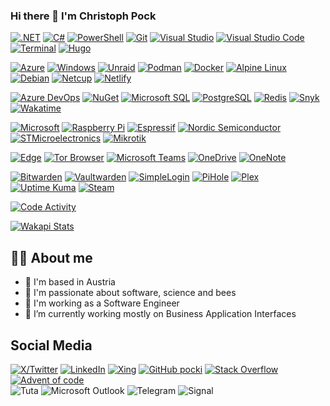 ### Hi there 👋 I'm Christoph Pock
[![.NET](https://img.shields.io/badge/.NET-5C2D91?style=for-the-badge&logo=.net&logoColor=white)](https://dotnet.microsoft.com/) 
[![C#](https://img.shields.io/badge/C%23-239120?style=for-the-badge&logo=c-sharp&logoColor=white)](https://dotnet.microsoft.com/) 
[![PowerShell](https://img.shields.io/badge/Powershell-2CA5E0?style=for-the-badge&logo=powershell&logoColor=white)](https://learn.microsoft.com/en-us/powershell/) 
[![Git](https://img.shields.io/badge/Git-F05032?style=for-the-badge&logo=git&logoColor=white)](https://git-scm.com/) 
[![Visual Studio](https://img.shields.io/badge/Visual_Studio-5C2D91?style=for-the-badge&logo=visual%20studio&logoColor=white)](https://visualstudio.microsoft.com/) 
[![Visual Studio Code](https://img.shields.io/badge/Visual_Studio_Code-0078D4?style=for-the-badge&logo=visual%20studio%20code&logoColor=white)](https://code.visualstudio.com/) 
[![Terminal](https://img.shields.io/badge/windows%20terminal-4D4D4D?style=for-the-badge&logo=windows%20terminal&logoColor=white)](https://github.com/microsoft/terminal) 
[![Hugo](https://img.shields.io/badge/Hugo-FF4088?style=for-the-badge&logo=hugo&logoColor=white)](https://gohugo.io/)  

[![Azure](https://img.shields.io/badge/Microsoft_Azure-0089D6?style=for-the-badge&logo=microsoft-azure&logoColor=white)](https://azure.microsoft.com) 
[![Windows](https://img.shields.io/badge/Windows-0078D6?style=for-the-badge&logo=windows&logoColor=white)](https://microsoft.com/windows/) 
[![Unraid](https://img.shields.io/badge/Unraid-F15A2C?style=for-the-badge&logo=unraid&logoColor=white)](https://unraid.net/) 
[![Podman](https://img.shields.io/badge/Podman-892CA0?style=for-the-badge&logo=podman&logoColor=white)](https://podman.io/) 
[![Docker](https://img.shields.io/badge/Docker-2496ED?style=for-the-badge&logo=docker&logoColor=white)](https://docker.com/) 
[![Alpine Linux](https://img.shields.io/badge/Alpine_Linux-0D597F?style=for-the-badge&logo=alpine-linux&logoColor=white)](https://www.alpinelinux.org/) 
[![Debian](https://img.shields.io/badge/Debian-A81D33?style=for-the-badge&logo=debian&logoColor=white)](https://www.debian.org/) 
[![Netcup](https://img.shields.io/badge/Netcup-056473?style=for-the-badge&logo=netcup&logoColor=white)](https://www.netcup.de/)
[![Netlify](https://img.shields.io/badge/Netlify-00C7B7?style=for-the-badge&logo=netlify&logoColor=white)](https://www.netlify.com/)  

[![Azure DevOps](https://img.shields.io/badge/Azure_DevOps-0078D7?style=for-the-badge&logo=azure-devops&logoColor=white)](https://dev.azure.com/)
[![NuGet](https://img.shields.io/badge/NuGet-004880?style=for-the-badge&logo=nuget&logoColor=white)](https://www.nuget.org/)
[![Microsoft SQL](https://img.shields.io/badge/Microsoft_SQL_Server-CC2927?style=for-the-badge&logo=microsoft-sql-server&logoColor=white)](https://www.microsoft.com/en-us/sql-server/)
[![PostgreSQL](https://img.shields.io/badge/PostgreSQL-316192?style=for-the-badge&logo=postgresql&logoColor=white)](https://www.postgresql.org/)
[![Redis](https://img.shields.io/badge/Redis-DC382D?style=for-the-badge&logo=redis&logoColor=white)](https://redis.com/)
[![Snyk](https://img.shields.io/badge/Snyk-4C4A73?style=for-the-badge&logo=snyk&logoColor=white)](https://snyk.io/)
[![Wakatime](https://img.shields.io/badge/Wakatime-000000?style=for-the-badge&logo=wakatime&logoColor=white)](https://wakatime.com/)

[![Microsoft](https://img.shields.io/badge/Microsoft-5E5E5E?style=for-the-badge&logo=microsoft&logoColor=white)](https://www.microsoft.com)
[![Raspberry Pi](https://img.shields.io/badge/Raspberry%20Pi-A22846?style=for-the-badge&logo=Raspberry%20Pi&logoColor=white)](https://www.raspberrypi.com/)
[![Espressif](https://img.shields.io/badge/espressif-E7352C?style=for-the-badge&logo=espressif&logoColor=white)](https://www.espressif.com/)
[![Nordic Semiconductor](https://img.shields.io/badge/Nordic_Semiconductor-00A9CE?style=for-the-badge&logo=nordic-semiconductor&logoColor=white)](https://www.nordicsemi.com/)
[![STMicroelectronics](https://img.shields.io/badge/STMicroelectronics-03234B?style=for-the-badge&logo=stmicroelectronics&logoColor=white)](https://www.st.com/)
[![Mikrotik](https://img.shields.io/badge/Mikrotik-293239?style=for-the-badge&logo=mikrotik&logoColor=white)](https://mikrotik.com/)

[![Edge](https://img.shields.io/badge/Microsoft_Edge-0078D7?style=for-the-badge&logo=Microsoft-edge&logoColor=white)](https://www.microsoft.com/en-us/edge)
[![Tor Browser](https://img.shields.io/badge/Tor_Browser-7D4698?style=for-the-badge&logo=Tor-Browser&logoColor=white)](https://www.torproject.org/)
[![Microsoft Teams](https://img.shields.io/badge/Microsoft_Teams-6264A7?style=for-the-badge&logo=microsoft-teams&logoColor=white)](https://teams.microsoft.com/)
[![OneDrive](https://img.shields.io/badge/Microsoft_OneDrive-0078D4?style=for-the-badge&logo=microsoft-onedrive&logoColor=white)](https://onedrive.microsoft.com/)
[![OneNote](https://img.shields.io/badge/Microsoft_OneNote-7719AA?style=for-the-badge&logo=microsoft-onenote&logoColor=white)](https://www.onenote.com/)

[![Bitwarden](https://img.shields.io/badge/Bitwarden-175DDC?style=for-the-badge&logo=bitwarden&logoColor=white)](https://bitwarden.com/)
[![Vaultwarden](https://img.shields.io/badge/Vaultwarden-000000?style=for-the-badge&logo=vaultwarden&logoColor=white)](https://github.com/dani-garcia/vaultwarden)
[![SimpleLogin](https://img.shields.io/badge/SimpleLogin-EA319F?style=for-the-badge&logo=simplelogin&logoColor=white)](https://simplelogin.io/)
[![PiHole](https://img.shields.io/badge/Pi%20hole-96060C?style=for-the-badge&logo=pi-hole&logoColor=white)](https://pi-hole.net/)
[![Plex](https://img.shields.io/badge/Plex-EBAF00?style=for-the-badge&logo=plex&logoColor=black)](https://www.plex.tv/)
[![Uptime Kuma](https://img.shields.io/badge/Uptime_Kuma-5CDD8B?style=for-the-badge&logo=uptime-kuma&logoColor=black)](https://github.com/louislam/uptime-kuma)
[![Steam](https://img.shields.io/badge/Steam-000000?style=for-the-badge&logo=steam&logoColor=white)](https://steamcommunity.com/)


[![Code Activity](https://img.shields.io/endpoint?url=https://wakapi.srv.pock-programming.net/api/compat/shields/v1/pocki/interval:30_days&label=last%2030d)](https://github.com/muety/wakapi) 

[![Wakapi Stats](https://github-readme-stats.vercel.app/api/wakatime?username=pocki&api_domain=wakapi.srv.pock-programming.net&bg_color=2D3748&title_color=2F855A&icon_color=2F855A&text_color=ffffff&custom_title=Wakapi%20Weekly%20Stats&layout=compact)](https://github.com/muety/wakapi)

## 👨‍💻 About me
* 📍 I'm based in Austria
* 🔬 I'm passionate about software, science and bees
* 🏢 I'm working as a Software Engineer
* 🔭 I’m currently working mostly on Business Application Interfaces

## Social Media
[![X/Twitter](https://img.shields.io/badge/X-000000?style=for-the-badge&logo=x&logoColor=white)](https://twitter.com/pocki_c) 
[![LinkedIn](https://img.shields.io/badge/LinkedIn-0A66C2?style=for-the-badge&logo=linkedin&logoColor=white)](https://www.linkedin.com/in/christoph-pock-093124194/) 
[![Xing](https://img.shields.io/badge/Xing-006567?style=for-the-badge&logo=xing&logoColor=white)](https://www.xing.com/profile/Christoph_Pock2/) 
[![GitHub pocki](https://img.shields.io/badge/GitHub-100000?style=for-the-badge&logo=github&logoColor=white)](https://github.com/pocki) 
[![Stack Overflow](https://img.shields.io/badge/Stack_Overflow-FE7A16?style=for-the-badge&logo=stack-overflow&logoColor=white)](https://stackoverflow.com/users/561424/pocki-c) 
[![Advent of code](https://img.shields.io/badge/Advent%20of%20Code-FFFF66?style=for-the-badge&logo=advent-of-code&logoColor=black)](https://adventofcode.com/)  
![Tuta](https://img.shields.io/badge/Tutanota-840010?style=for-the-badge&logo=Tutanota&logoColor=white) 
![Microsoft Outlook](https://img.shields.io/badge/Microsoft_Outlook-0078D4?style=for-the-badge&logo=microsoft-outlook&logoColor=white) 
![Telegram](https://img.shields.io/badge/Telegram-2CA5E0?style=for-the-badge&logo=telegram&logoColor=white) 
![Signal](https://img.shields.io/badge/Signal-%23039BE5.svg?&style=for-the-badge&logo=Signal&logoColor=white) 


<!--
**pocki/pocki** is a ✨ _special_ ✨ repository because its `README.md` (this file) appears on your GitHub profile.

Here are some ideas to get you started:

- 🔭 I’m currently working on ...
- 🌱 I’m currently learning ...
- 👯 I’m looking to collaborate on ...
- 🤔 I’m looking for help with ...
- 💬 Ask me about ...
- 📫 How to reach me: ...
- 😄 Pronouns: ...
- ⚡ Fun fact: ...
-->
